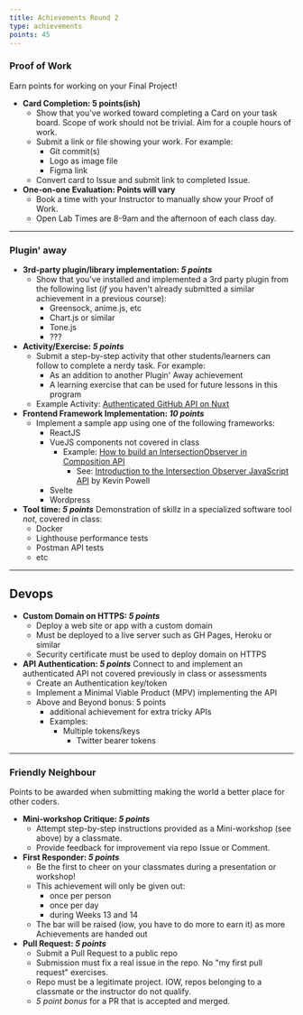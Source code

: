 ```yaml
---
title: Achievements Round 2
type: achievements
points: 45
---
```


### Proof of Work
Earn points for working on your Final Project!

<section class="cards">

- **Card Completion: 5 points(ish)**
    - Show that you've worked toward completing a Card on your task board. Scope of work should not be trivial. Aim for a couple hours of work.
    - Submit a link or file showing your work. For example:
        - Git commit(s)
        - Logo as image file
        - Figma link
    - Convert card to Issue and submit link to completed Issue.
- **One-on-one Evaluation: Points will vary**
    - Book a time with your Instructor to manually show your Proof of Work.
    - Open Lab Times are 8-9am and the afternoon of each class day.

</section>

---

### Plugin' away

<section class="cards">

- **3rd-party plugin/library implementation: _5 points_**
    - Show that you've installed and implemented a 3rd party plugin from the following list (_if_ you haven't already submitted a similar achievement in a previous course):
        - Greensock, anime.js, etc
        - Chart.js or similar
        - Tone.js
        - ???
- **Activity/Exercise: _5 points_**
    - Submit a step-by-step activity that other students/learners can follow to complete a nerdy task. For example:
        - As an addition to another Plugin' Away achievement 
        - A learning exercise that can be used for future lessons in this program
    - Example Activity: [Authenticated GitHub API on Nuxt](https://github.com/acidtone/nuxt-github-api)
- **Frontend Framework Implementation: _10 points_**
    - Implement a sample app using one of the following frameworks:
        - ReactJS
        - VueJS components not covered in class
            - Example: [How to build an IntersectionObserver in Composition API](https://stackoverflow.com/questions/70275889/how-to-build-an-intersectionobserver-in-composition-api)
                - See: [Introduction to the Intersection Observer JavaScript API](https://www.youtube.com/watch?v=T8EYosX4NOo) by Kevin Powell
        - Svelte
        - Wordpress
- **Tool time: _5 points_**
    Demonstration of skillz in a specialized software tool _not_, covered in class:
    - Docker
    - Lighthouse performance tests
    - Postman API tests
    - etc

</section>

---

## Devops

<section class="cards">

- **Custom Domain on HTTPS: _5 points_**
    - Deploy a web site or app with a custom domain
    - Must be deployed to a live server such as GH Pages, Heroku or similar
    - Security certificate must be used to deploy domain on HTTPS
- **API Authentication: _5 points_**
    Connect to and implement an authenticated API not covered previously in class or assessments
    - Create an Authentication key/token
    - Implement a Minimal Viable Product (MPV) implementing the API
    - Above and Beyond bonus: 5 points
        - additional achievement for extra tricky APIs
        - Examples: 
            - Multiple tokens/keys
                - Twitter bearer tokens

</section>

---

### Friendly Neighbour
Points to be awarded when submitting making the world a better place for other coders.

<section class="cards">

- **Mini-workshop Critique: _5 points_**
    - Attempt step-by-step instructions provided as a Mini-workshop (see above) by a classmate.
    - Provide feedback for improvement via repo Issue or Comment.
- **First Responder: _5 points_**
    - Be the first to cheer on your classmates during a presentation or workshop!
    - This achievement will only be given out:
        - once per person
        - once per day
        - during Weeks 13 and 14
    - The bar will be raised (iow, you have to do more to earn it) as more Achievements are handed out
- **Pull Request: _5 points_**
    - Submit a Pull Request to a public repo
    - Submission must fix a real issue in the repo. No "my first pull request" exercises.
    - Repo must be a legitimate project. IOW, repos belonging to a classmate or the instructor do not qualify.
    - _5 point bonus_ for a PR that is accepted and merged.

</section>